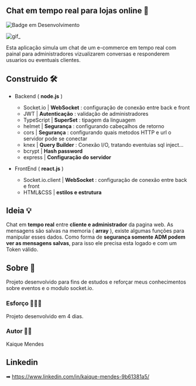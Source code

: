 ## Chat em tempo real para lojas online  📣

![Badge em Desenvolvimento](http://img.shields.io/static/v1?label=STATUS&message=EM%20DESENVOLVIMENTO&color=GREEN&style=for-the-badge)

![gif_](https://user-images.githubusercontent.com/69175890/171302654-67f8cef0-0b7c-4417-b24c-e5a5e4354315.gif)


Esta aplicação simula um chat de um e-commerce em tempo real com painal para administradores vizualizarem conversas e responderem usuarios ou eventuais clientes.

## Construido 🛠
* Backend ( **node.js** )
  * Socket.io | **WebSocket** : configuração de conexão entre back e front    
  * JWT | **Autenticação** : validação de administradores
  * TypeScript | **SuperSet** : tipagem da linguagem
  * helmet | **Segurança** : configurando cabeçalhos de retorno
  * cors | **Segurança** : configurando quais metodos HTTP e url o servidor pode se conectar
  * knex | **Query Builder** : Conexão I/O, tratando eventuias sql inject...
  * bcrypt | **Hash password**
  * express | **Configuração do servidor**
  
* FrontEnd ( **react.js** )
  * Socket.io.client | **WebSocket** : configuração de conexão entre back e front    
  * HTML&CSS | **estilos e estrutura**

## Ideia 💡
Chat em **tempo real** entre **cliente e administrador** da pagina web. As mensagens são salvas na memoria ( **array** ), existe algumas funções para manipular esses dados. 
Como forma de **segurança somente ADM podem ver as mensagens salvas**, para isso ele precisa esta logado e com um Token válido.

## Sobre 📁
Projeto desenvolvido para fins de estudos e reforçar meus conhecimentos sobre eventos e o modulo socket.io.

### Esforço 🚶🏾‍♀️
Projeto desenvolvido em 4 dias.

### Autor 👨🏻‍

Kaique Mendes

## Linkedin
➡ https://www.linkedin.com/in/kaique-mendes-9b61381a5/
